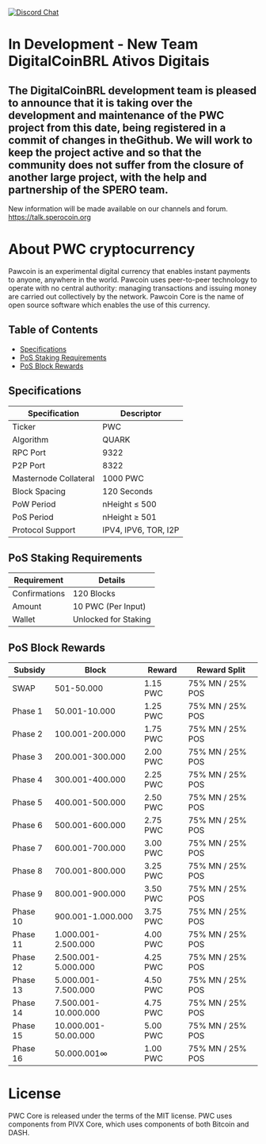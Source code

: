 [![Discord Chat](https://img.shields.io/discord/473618220524240928.svg?style=flat&logo=Discord)](https://discord.gg/RfJjU2w) 

# In Development - New Team DigitalCoinBRL Ativos Digitais
## The DigitalCoinBRL development team is pleased to announce that it is taking over the development and maintenance of the PWC project from this date, being registered in a commit of changes in theGithub. We will work to keep the project active and so that the community does not suffer from the closure of another large project, with the help and partnership of the SPERO team. 
New information will be made available on our channels and forum. 
https://talk.sperocoin.org

About PWC cryptocurrency
=====
<p>Pawcoin is an experimental digital currency that enables instant payments to anyone, anywhere in the world. Pawcoin uses peer-to-peer technology to operate with no central authority: managing transactions and issuing money are carried out collectively by the network. Pawcoin Core is the name of open source software which enables the use of this currency.</p>

## Table of Contents
- [Specifications](#specifications)
- [PoS Staking Requirements](#pos-staking-requirements)
- [PoS Block Rewards](#pos-block-rewards)

<a name="specifications"></a>
## Specifications

| Specification         | Descriptor                              |
|-----------------------|-----------------------------------------|
| Ticker                | PWC                                    |
| Algorithm             | QUARK                                   |
| RPC Port              | 9322                                    |
| P2P Port              | 8322                                    |
| Masternode Collateral | 1000 PWC                               |
| Block Spacing         | 120 Seconds                             |
| PoW Period            | nHeight ≤ 500                           |
| PoS Period            | nHeight ≥ 501                           |
| Protocol Support      | IPV4, IPV6, TOR, I2P                    |

<a name="pos-staking-requirements"></a>
## PoS Staking Requirements

| Requirement   | Details              |
|---------------|----------------------|
| Confirmations | 120 Blocks           |
| Amount        | 10 PWC (Per Input)  |
| Wallet        | Unlocked for Staking |

<a name="pos-block-rewards"></a>
## PoS Block Rewards

| Subsidy | Block                   | Reward | Reward Split        |
|---------|-----------------        |--------|---------------------|
| SWAP    | 501-50.000              | 1.15 PWC  | 75% MN / 25% POS | 
| Phase 1 | 50.001-10.000           | 1.25 PWC  | 75% MN / 25% POS | 
| Phase 2 | 100.001-200.000         | 1.75 PWC  | 75% MN / 25% POS | 
| Phase 3 | 200.001-300.000         | 2.00 PWC  | 75% MN / 25% POS | 
| Phase 4 | 300.001-400.000         | 2.25 PWC  | 75% MN / 25% POS | 
| Phase 5 | 400.001-500.000         | 2.50 PWC  | 75% MN / 25% POS |
| Phase 6 | 500.001-600.000         | 2.75 PWC  | 75% MN / 25% POS | 
| Phase 7 | 600.001-700.000         | 3.00 PWC  | 75% MN / 25% POS | 
| Phase 8 | 700.001-800.000         | 3.25 PWC  | 75% MN / 25% POS | 
| Phase 9 | 800.001-900.000         | 3.50 PWC  | 75% MN / 25% POS | 
| Phase 10 | 900.001-1.000.000      | 3.75 PWC  | 75% MN / 25% POS |
| Phase 11 | 1.000.001-2.500.000    | 4.00 PWC  | 75% MN / 25% POS |
| Phase 12 | 2.500.001-5.000.000    | 4.25 PWC  | 75% MN / 25% POS | 
| Phase 13 | 5.000.001-7.500.000    | 4.50 PWC  | 75% MN / 25% POS |
| Phase 14 | 7.500.001-10.000.000   | 4.75 PWC  | 75% MN / 25% POS | 
| Phase 15 | 10.000.001-50.00.000   | 5.00 PWC  | 75% MN / 25% POS | 
| Phase 16 | 50.000.001∞            | 1.00 PWC  | 75% MN / 25% POS |

License
=====

<p>PWC Core is released under the terms of the MIT license. PWC uses components from PIVX Core, which uses components of both Bitcoin and DASH.
